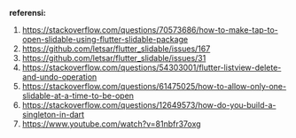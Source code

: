 <b>referensi:</b>
1. https://stackoverflow.com/questions/70573686/how-to-make-tap-to-open-slidable-using-flutter-slidable-package <br>
2. https://github.com/letsar/flutter_slidable/issues/167 <br>
3. https://github.com/letsar/flutter_slidable/issues/31 <br>
4. https://stackoverflow.com/questions/54303001/flutter-listview-delete-and-undo-operation <br>
5. https://stackoverflow.com/questions/61475025/how-to-allow-only-one-slidable-at-a-time-to-be-open <br>
6. https://stackoverflow.com/questions/12649573/how-do-you-build-a-singleton-in-dart <br>
7. https://www.youtube.com/watch?v=81nbfr37oxg <br>
